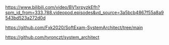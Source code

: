https://www.bilibili.com/video/BV1xrpyzkEfh?spm_id_from=333.788.videopod.episodes&vd_source=3a5bcb4867f55a8a9543bd523a272d0d



https://github.com/Fxk2020/SoftExam-SystemArchitect/tree/main



https://github.com/tyronczt/system_architect